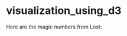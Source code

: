 # visualization_using_d3

<!DOCTYPE html>
<script src="//d3js.org/d3.v3.min.js"></script>

<style>
.chart rect { fill: steelblue }
.axis path,
.axis line {
    fill: none;
    stroke: black;
    shape-rendering: crispEdges;
}

.axis text {
    font-family: sans-serif;
    font-size: 11px;
}
</style>

<html><body>
<p>Here are the magic numbers from Lost: <span id="data"></span></p>

<svg class="chart"></svg>

<script>
var margin = 30;
var width = 120;
var height = 300;

var data = [4,8,15,16,23,42];
document.getElementById("data").innerHTML = data;

var x = d3.scale.ordinal()
	.domain([0,1,2,3,4,5])
    .rangeBands([0,width]);
    
var y = d3.scale.linear()
	.domain([0,42])
    .range([height,0]);

var chart = d3.select(".chart");

chart.attr("width",width + 2*margin)
    .attr("height",height + 2*margin)
    .append("g")
        .attr("transform","translate(" + margin + "," + margin + ")")
    .selectAll("rect")
	.data(data)
    .enter().append("rect")
    .attr("width",19)
    .attr("height",function(d) { return height - y(d); })
    .attr("x",function(d,i) { return x(i); })
    .attr("y",function(d) { return y(d); });

var xAxis = d3.svg.axis()
    .scale(x)
    .orient("bottom")
    .ticks(1);

var yAxis = d3.svg.axis()
    .scale(y)
    .orient("left")
    .ticks(5);

chart.append("g")
    .attr("transform", "translate(" + margin + "," + (height+margin) + ")")
    .attr("class","axis")
    .call(xAxis);
    
chart.append("g")
    .attr("transform", "translate(" + margin + "," + margin + ")")
    .attr("class","axis")
    .call(yAxis);
</script>

</body></html>